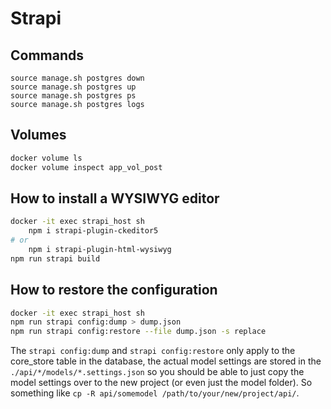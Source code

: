 # Strapi

## Commands

```
source manage.sh postgres down
source manage.sh postgres up
source manage.sh postgres ps
source manage.sh postgres logs
```

## Volumes

``` bash
docker volume ls
docker volume inspect app_vol_post
```

## How to install a WYSIWYG editor

``` bash
docker -it exec strapi_host sh
    npm i strapi-plugin-ckeditor5
# or
    npm i strapi-plugin-html-wysiwyg
npm run strapi build
```

## How to restore the configuration

``` bash
docker -it exec strapi_host sh
npm run strapi config:dump > dump.json
npm run strapi config:restore --file dump.json -s replace
```

The `strapi config:dump` and `strapi config:restore` only apply to the core_store table in the database, the actual model settings are stored in the `./api/*/models/*.settings.json` so you should be able to just copy the model settings over to the new project (or even just the model folder). So something like `cp -R api/somemodel /path/to/your/new/project/api/`.


